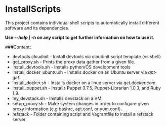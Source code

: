 # InstallScripts

This project contains individual shell scripts to automatically install different software and its dependencies.

**Use _--help | -h_ on any script to get further information on how to use it.**

###Content:
* devtools.cloudinit - Install devtools via cloudinit script template (vs shell)
* get_proxy.sh - Prints the proxy data gather from a given file.
* install_devtools.sh - Installs python/OS development tools
* install_docker_ubuntu.sh - Installs docker on an Ubuntu server via *apt-get*.
* install_docker.sh - Installs docker on a linux server via *get.docker.com*.                              
* install_puppet.sh - Installs Puppet 3.7.5, Puppet-Librarian 1.0.3, and Ruby 1.9.
* my_devstack.sh - Installs devstack on a VM
* setup_proxy.sh - Make system changes in order to configure given proxy information (e.g bashrc, apt.conf, or yum.conf).
* refstack - Folder containing script and Vagrantfile to install a refstack server

